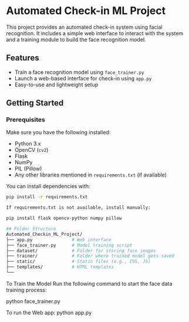 # Automated Check-in ML Project

This project provides an automated check-in system using facial recognition. It includes a simple web interface to interact with the system and a training module to build the face recognition model.

## Features

- Train a face recognition model using `face_trainer.py`
- Launch a web-based interface for check-in using `app.py`
- Easy-to-use and lightweight setup

## Getting Started

### Prerequisites

Make sure you have the following installed:

- Python 3.x
- OpenCV (`cv2`)
- Flask
- NumPy
- PIL (Pillow)
- Any other libraries mentioned in `requirements.txt` (if available)

You can install dependencies with:

```bash
pip install -r requirements.txt

If requirements.txt is not available, install manually:

pip install flask opencv-python numpy pillow

## Folder Structure
Automated_Checkin_ML_Project/
├── app.py               # Web interface
├── face_trainer.py      # Model training script
├── dataset/             # Folder for storing face images
├── trainer/             # Folder where trained model gets saved
├── static/              # Static files (e.g., CSS, JS)
├── templates/           # HTML templates
└──

```

To Train the Model
Run the following command to start the face data training process:

python face_trainer.py

To run the Web app:
python app.py



